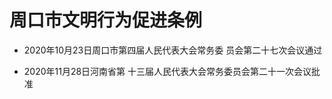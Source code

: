 # 周口市文明行为促进条例

- 2020年10月23日周口市第四届人民代表大会常务委
  员会第二十七次会议通过

- 2020年11月28日河南省第
  十三届人民代表大会常务委员会第二十一次会议批准

<!-- INFO END -->
